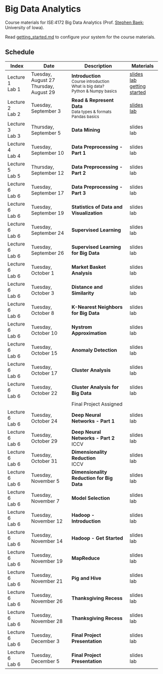 # Big Data Analytics
Course materials for ISE:4172 Big Data Analytics (Prof. [Stephen Baek](http://www.stephenbaek.com); University of Iowa).

Read [getting_started.md](getting_started.md) to configure your system for the course materials.

## Schedule

| **Index**       | **Date**           | **Description**           | **Materials**     |
|-----------------|--------------------|---------------------------|-------------------|
| Lecture 1<br>Lab 1 | Tuesday, August 27<br>Thursday, August 29 | **Introduction**<br><sub>Course introduction<br>What is big data?<br>Python & Numpy basics</sub>  | [slides][slide1]<br>[lab][lab1]<br>[getting started](getting_started.md) |
| Lecture 2<br>Lab 2 | Tuesday, September 3 | **Read & Represent Data**<br><sub>Data types & formats<br>Pandas basics</sub> | [slides][slide2]<br>[lab][lab2] |
| Lecture 3<br>Lab 3 | Thursday, September 5 | **Data Mining**<br> | slides<br>lab |
| Lecture 4<br>Lab 4 | Tuesday, September 10 | **Data Preprocessing - Part 1**<br> | slides<br>lab |
| Lecture 5<br>Lab 5 | Thursday, September 12 | **Data Preprocessing - Part 2**<br> | slides<br>lab |
| Lecture 6<br>Lab 6 | Tuesday, September 17 | **Data Preprocessing - Part 3**<br> | slides<br>lab |
| Lecture 6<br>Lab 6 | Tuesday, September 19 | **Statistics of Data and Visualization**<br> | slides<br>lab |
| Lecture 6<br>Lab 6 | Tuesday, September 24 | **Supervised Learning**<br> | slides<br>lab |
| Lecture 6<br>Lab 6 | Tuesday, September 26 | **Supervised Learning for Big Data**<br> | slides<br>lab |
| Lecture 6<br>Lab 6 | Tuesday, October 1 | **Market Basket Analysis**<br> | slides<br>lab |
| Lecture 6<br>Lab 6 | Tuesday, October 3 | **Distance and Similarity**<br> | slides<br>lab |
| Lecture 6<br>Lab 6 | Tuesday, October 8 | **K-Nearest Neighbors for Big Data**<br> | slides<br>lab |
| Lecture 6<br>Lab 6 | Tuesday, October 10 | **Nystrom Approximation**<br> | slides<br>lab |
| Lecture 6<br>Lab 6 | Tuesday, October 15 | **Anomaly Detection**<br> | slides<br>lab |
| Lecture 6<br>Lab 6 | Tuesday, October 17 | **Cluster Analysis**<br> | slides<br>lab |
| Lecture 6<br>Lab 6 | Tuesday, October 22 | **Cluster Analysis for Big Data**<br> | slides<br>lab |
|                    |                     | Final Project Assigned                |               |
| Lecture 6<br>Lab 6 | Tuesday, October 24 | **Deep Neural Networks - Part 1**<br> | slides<br>lab |
| Lecture 6<br>Lab 6 | Tuesday, October 29 | **Deep Neural Networks - Part 2**<br>ICCV | slides<br>lab |
| Lecture 6<br>Lab 6 | Tuesday, October 31 | **Dimensionality Reduction**<br>ICCV | slides<br>lab |
| Lecture 6<br>Lab 6 | Tuesday, November 5 | **Dimensionality Reduction for Big Data**<br> | slides<br>lab |
| Lecture 6<br>Lab 6 | Tuesday, November 7 | **Model Selection**<br> | slides<br>lab |
| Lecture 6<br>Lab 6 | Tuesday, November 12 | **Hadoop - Introduction**<br> | slides<br>lab |
| Lecture 6<br>Lab 6 | Tuesday, November 14 | **Hadoop - Get Started**<br> | slides<br>lab |
| Lecture 6<br>Lab 6 | Tuesday, November 19 | **MapReduce**<br> | slides<br>lab |
| Lecture 6<br>Lab 6 | Tuesday, November 21 | **Pig and Hive**<br> | slides<br>lab |
| Lecture 6<br>Lab 6 | Tuesday, November 26 | **Thanksgiving Recess**<br> | slides<br>lab |
| Lecture 6<br>Lab 6 | Tuesday, November 28 | **Thanksgiving Recess**<br> | slides<br>lab |
| Lecture 6<br>Lab 6 | Tuesday, December 3 | **Final Project Presentation**<br> | slides<br>lab |
| Lecture 6<br>Lab 6 | Tuesday, December 5 | **Final Project Presentation**<br> | slides<br>lab |





[slide1]: https://docs.google.com/presentation/d/1SfyD_368Fi3-jp_1K0jcruSszwG55srlr9BtGz3A2OI/edit?usp=sharing
[slide2]: https://docs.google.com/presentation/d/17HzZmXP-xWtvgPrPOptM-AEKFnGaUJSzmEiJjz784_c/edit?usp=sharing
[lab1]: in-class-assignments/ica01/hello_world.ipynb
[lab2]: in-class-assignments/ica02/How_to_Read_and_Represent_Data.ipynb
